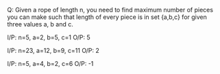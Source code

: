 Q: Given a rope of length n, you need to find maximum number of pieces you can make such that length of every piece is in set {a,b,c} for given three values a, b and c.

I/P: n=5, a=2, b=5, c=1
O/P: 5

I/P: n=23, a=12, b=9, c=11
O/P: 2

I/P: n=5, a=4, b=2, c=6
O/P: -1

